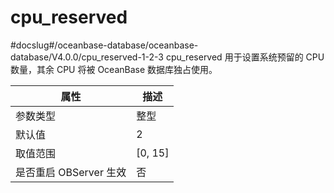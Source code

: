 cpu_reserved 
=================================
#docslug#/oceanbase-database/oceanbase-database/V4.0.0/cpu_reserved-1-2-3
cpu_reserved 用于设置系统预留的 CPU 数量，其余 CPU 将被 OceanBase 数据库独占使用。


|      **属性**      |  **描述**   |
|------------------|-----------|
| 参数类型             | 整型        |
| 默认值              | 2         |
| 取值范围             | \[0, 15\] |
| 是否重启 OBServer 生效 | 否         |


